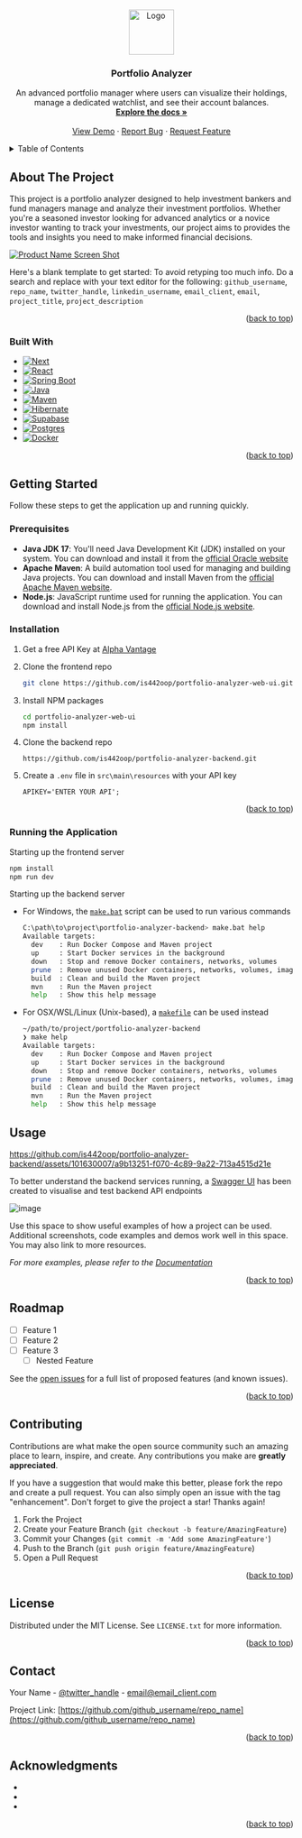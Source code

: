 <!-- Improved compatibility of back to top link: See: https://github.com/othneildrew/Best-README-Template/pull/73 -->
<a name="readme-top"></a>
<!--
*** Thanks for checking out the Best-README-Template. If you have a suggestion
*** that would make this better, please fork the repo and create a pull request
*** or simply open an issue with the tag "enhancement".
*** Don't forget to give the project a star!
*** Thanks again! Now go create something AMAZING! :D
-->



<!-- PROJECT SHIELDS -->
<!--
*** I'm using markdown "reference style" links for readability.
*** Reference links are enclosed in brackets [ ] instead of parentheses ( ).
*** See the bottom of this document for the declaration of the reference variables
*** for contributors-url, forks-url, etc. This is an optional, concise syntax you may use.
*** https://www.markdownguide.org/basic-syntax/#reference-style-links
-->
<!-- [![Contributors][contributors-shield]][contributors-url]
[![Forks][forks-shield]][forks-url]
[![Stargazers][stars-shield]][stars-url]
[![Issues][issues-shield]][issues-url]
[![MIT License][license-shield]][license-url]
[![LinkedIn][linkedin-shield]][linkedin-url] -->



<!-- PROJECT LOGO -->
<br />
<div align="center">
  <a href="https://github.com/github_username/repo_name">
    <img src="images/logo.png" alt="Logo" width="80" height="80">
  </a>

<h3 align="center">Portfolio Analyzer</h3>

  <p align="center">
    An advanced portfolio manager where users can visualize their holdings, manage a dedicated watchlist, and see their account balances.
    <br />
    <a href="https://github.com/is442oop"><strong>Explore the docs »</strong></a>
    <br />
    <br />
    <a href="https://is442-oop.netlify.app/">View Demo</a>
    ·
    <a href="https://github.com/is442oop/portfolio-analyzer-backend/issues">Report Bug</a>
    ·
    <a href="https://github.com/is442oop/portfolio-analyzer-backend/issues">Request Feature</a>
  </p>
</div>



<!-- TABLE OF CONTENTS -->
<details>
  <summary>Table of Contents</summary>
  <ol>
    <li>
      <a href="#about-the-project">About The Project</a>
      <ul>
        <li><a href="#built-with">Built With</a></li>
      </ul>
    </li>
    <li>
      <a href="#getting-started">Getting Started</a>
      <ul>
        <li><a href="#prerequisites">Prerequisites</a></li>
        <li><a href="#installation">Installation</a></li>
        <li><a href="#running-the-application">Running the Application</a></li>
      </ul>
    </li>
    <li><a href="#usage">Usage</a></li>
    <li><a href="#roadmap">Roadmap</a></li>
    <li><a href="#contributing">Contributing</a></li>
    <li><a href="#license">License</a></li>
    <li><a href="#contact">Contact</a></li>
    <li><a href="#acknowledgments">Acknowledgments</a></li>
  </ol>
</details>



<!-- ABOUT THE PROJECT -->
## About The Project

This project is a portfolio analyzer designed to help investment bankers and fund managers manage and analyze their investment portfolios. Whether you're a seasoned investor looking for advanced analytics or a novice investor wanting to track your investments, our project aims to provides the tools and insights you need to make informed financial decisions.

[![Product Name Screen Shot][product-screenshot]](https://example.com)

Here's a blank template to get started: To avoid retyping too much info. Do a search and replace with your text editor for the following: `github_username`, `repo_name`, `twitter_handle`, `linkedin_username`, `email_client`, `email`, `project_title`, `project_description`

<p align="right">(<a href="#readme-top">back to top</a>)</p>


### Built With

* [![Next][Next.js]][Next-url]
* [![React][React.js]][React-url]
* [![Spring Boot][Springboot-java]][Springboot-url]
* [![Java][Java-pic]][Java-url]
* [![Maven][Apache-Maven]][Maven-url]
* [![Hibernate][Hibernate]][Hibernate-url]
* [![Supabase][Supabase]][Supbase-url]
* [![Postgres][Postgres]][Postgres-url]
* [![Docker][Docker]][Docker-url ]

<p align="right">(<a href="#readme-top">back to top</a>)</p>



<!-- GETTING STARTED -->
## Getting Started

Follow these steps to get the application up and running quickly.

### Prerequisites

* **Java JDK 17**: You'll need Java Development Kit (JDK) installed on your system. You can download and install it from the [official Oracle website](https://www.oracle.com/java/technologies/downloads/)
* **Apache Maven**: A build automation tool used for managing and building Java projects. You can download and install Maven from the [official Apache Maven website](https://maven.apache.org/).
* **Node.js**: JavaScript runtime used for running the application. You can download and install Node.js from the [official Node.js website](https://nodejs.org/en/download).


### Installation

1. Get a free API Key at [Alpha Vantage](https://www.alphavantage.co/support/#api-key)
2. Clone the frontend repo
   ```sh
   git clone https://github.com/is442oop/portfolio-analyzer-web-ui.git
   ```
3. Install NPM packages
   ```sh
   cd portfolio-analyzer-web-ui
   npm install
   ```

4. Clone the backend repo
    ```
    https://github.com/is442oop/portfolio-analyzer-backend.git
    ```

5. Create a `.env` file in `src\main\resources` with your API key
   ```
   APIKEY='ENTER YOUR API';
   ```

<p align="right">(<a href="#readme-top">back to top</a>)</p>

### Running the Application

Starting up the frontend server
```sh
npm install
npm run dev
```

Starting up the backend server
* For Windows, the [`make.bat`](make.bat) script can be used to run various commands

  ```sh
  C:\path\to\project\portfolio-analyzer-backend> make.bat help
  Available targets:
    dev    : Run Docker Compose and Maven project
    up     : Start Docker services in the background
    down   : Stop and remove Docker containers, networks, volumes
    prune  : Remove unused Docker containers, networks, volumes, images
    build  : Clean and build the Maven project
    mvn    : Run the Maven project
    help   : Show this help message
  ```
* For OSX/WSL/Linux (Unix-based), a [`makefile`](makefile) can be used instead

  ```sh
  ~/path/to/project/portfolio-analyzer-backend
  ❯ make help
  Available targets:
    dev    : Run Docker Compose and Maven project
    up     : Start Docker services in the background
    down   : Stop and remove Docker containers, networks, volumes
    prune  : Remove unused Docker containers, networks, volumes, images
    build  : Clean and build the Maven project
    mvn    : Run the Maven project
    help   : Show this help message
  ```



<!-- USAGE EXAMPLES -->
## Usage

https://github.com/is442oop/portfolio-analyzer-backend/assets/101630007/a9b13251-f070-4c89-9a22-713a4515d21e

To better understand the backend services running, a [Swagger UI](http://localhost:8080/api/swagger-ui/index.html#/) has been created to visualise and test backend API endpoints

![image](https://github.com/is442oop/portfolio-analyzer-backend/assets/101630007/49bca898-293c-4ad5-a48f-8a17819189db)

Use this space to show useful examples of how a project can be used. Additional screenshots, code examples and demos work well in this space. You may also link to more resources.

_For more examples, please refer to the [Documentation](https://example.com)_

<p align="right">(<a href="#readme-top">back to top</a>)</p>



<!-- ROADMAP -->
## Roadmap

- [ ] Feature 1
- [ ] Feature 2
- [ ] Feature 3
    - [ ] Nested Feature

See the [open issues](https://github.com/github_username/repo_name/issues) for a full list of proposed features (and known issues).

<p align="right">(<a href="#readme-top">back to top</a>)</p>



<!-- CONTRIBUTING -->
## Contributing

Contributions are what make the open source community such an amazing place to learn, inspire, and create. Any contributions you make are **greatly appreciated**.

If you have a suggestion that would make this better, please fork the repo and create a pull request. You can also simply open an issue with the tag "enhancement".
Don't forget to give the project a star! Thanks again!

1. Fork the Project
2. Create your Feature Branch (`git checkout -b feature/AmazingFeature`)
3. Commit your Changes (`git commit -m 'Add some AmazingFeature'`)
4. Push to the Branch (`git push origin feature/AmazingFeature`)
5. Open a Pull Request

<p align="right">(<a href="#readme-top">back to top</a>)</p>



<!-- LICENSE -->
## License

Distributed under the MIT License. See `LICENSE.txt` for more information.

<p align="right">(<a href="#readme-top">back to top</a>)</p>



<!-- CONTACT -->
## Contact

Your Name - [@twitter_handle](https://twitter.com/twitter_handle) - email@email_client.com

Project Link: [https://github.com/github_username/repo_name](https://github.com/github_username/repo_name)

<p align="right">(<a href="#readme-top">back to top</a>)</p>



<!-- ACKNOWLEDGMENTS -->
## Acknowledgments

* []()
* []()
* []()

<p align="right">(<a href="#readme-top">back to top</a>)</p>



<!-- MARKDOWN LINKS & IMAGES -->
<!-- https://www.markdownguide.org/basic-syntax/#reference-style-links -->
[contributors-shield]: https://img.shields.io/github/contributors/github_username/repo_name.svg?style=for-the-badge
[contributors-url]: https://github.com/github_username/repo_name/graphs/contributors
[forks-shield]: https://img.shields.io/github/forks/github_username/repo_name.svg?style=for-the-badge
[forks-url]: https://github.com/github_username/repo_name/network/members
[stars-shield]: https://img.shields.io/github/stars/github_username/repo_name.svg?style=for-the-badge
[stars-url]: https://github.com/github_username/repo_name/stargazers
[issues-shield]: https://img.shields.io/github/issues/github_username/repo_name.svg?style=for-the-badge
[issues-url]: https://github.com/github_username/repo_name/issues
[license-shield]: https://img.shields.io/github/license/github_username/repo_name.svg?style=for-the-badge
[license-url]: https://github.com/github_username/repo_name/blob/master/LICENSE.txt
[linkedin-shield]: https://img.shields.io/badge/-LinkedIn-black.svg?style=for-the-badge&logo=linkedin&colorB=555
[linkedin-url]: https://linkedin.com/in/linkedin_username
[product-screenshot]: images/screenshot.png
[Next.js]: https://img.shields.io/badge/next.js-000000?style=for-the-badge&logo=nextdotjs&logoColor=white
[Next-url]: https://nextjs.org/
[React.js]: https://img.shields.io/badge/React-20232A?style=for-the-badge&logo=react&logoColor=61DAFB
[React-url]: https://reactjs.org/
[Springboot-url]: https://spring.io/projects/spring-boot
[Springboot-java]: https://img.shields.io/badge/Spring_Boot-white?style=for-the-badge&logo=springboot
[Java-url]: https://www.java.com/en/
[Java-pic]: https://img.shields.io/badge/java-%23ED8B00.svg?style=for-the-badge&logo=openjdk&logoColor=white
[Maven-url]: https://maven.apache.org/
[Apache-Maven]: https://img.shields.io/badge/Apache%20Maven-C71A36?style=for-the-badge&logo=Apache%20Maven&logoColor=white
[Hibernate]: https://img.shields.io/badge/Hibernate-59666C?style=for-the-badge&logo=Hibernate&logoColor=white
[Hibernate-url]: https://hibernate.org/
[Supabase]: https://img.shields.io/badge/Supabase-3ECF8E?style=for-the-badge&logo=supabase&logoColor=white
[Supbase-url]: https://supabase.com/
[Postgres]: https://img.shields.io/badge/postgres-%23316192.svg?style=for-the-badge&logo=postgresql&logoColor=white
[Postgres-url]: https://www.postgresql.org/
[Docker]: https://img.shields.io/badge/docker-%230db7ed.svg?style=for-the-badge&logo=docker&logoColor=white
[Docker-url]: https://www.docker.com/
